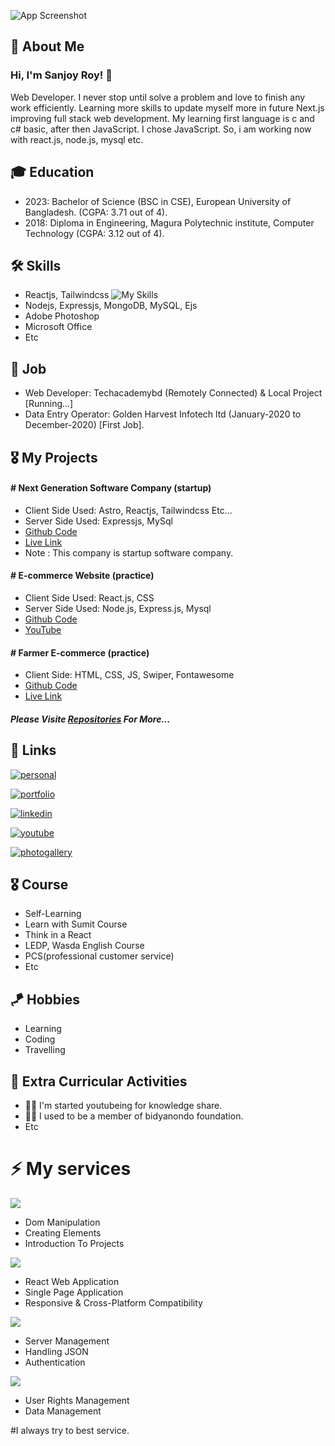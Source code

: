 ![App Screenshot](https://media.licdn.com/dms/image/C4D16AQEYrkTvO1YyJg/profile-displaybackgroundimage-shrink_350_1400/0/1654975136029?e=1705536000&v=beta&t=uuJlTEEqBrQ60JHV80vRx1iqSvsxUQkH6t_5BmKtOz4)


## 🚀 About Me
### Hi, I'm Sanjoy Roy! 👋
Web Developer. I never stop until solve a problem and love to finish any work efficiently. Learning more skills to update myself more in future Next.js improving full stack web development. My learning first language is c and c# basic, after then JavaScript. I chose JavaScript. So, i am working now with react.js, node.js, mysql etc.


## 🎓 Education
- 2023: Bachelor of Science (BSC in CSE), European University of Bangladesh. (CGPA: 3.71 out of 4).
- 2018: Diploma in Engineering, Magura Polytechnic institute, Computer Technology (CGPA: 3.12 out of 4).


## 🛠 Skills

- Reactjs, Tailwindcss  ![My Skills](https://skills.thijs.gg/icons?i=react,tailwind&theme=light)
- Nodejs, Expressjs, MongoDB, MySQL, Ejs
- Adobe Photoshop
- Microsoft Office
- Etc


## 👑 Job
- Web Developer: Techacademybd (Remotely Connected) & Local Project [Running...]  
- Data Entry Operator: Golden Harvest Infotech ltd (January-2020 to December-2020) [First Job].



## 🎖️ My Projects

#### # Next Generation Software Company (startup)
- Client Side Used: Astro, Reactjs, Tailwindcss Etc... 
- Server Side Used: Expressjs, MySql
- [Github Code]()
- [Live Link](https://codeseba.xyz)
- Note : This company is startup software company.

#### # E-commerce Website (practice)
- Client Side Used: React.js, CSS
- Server Side Used: Node.js, Express.js, Mysql
- [Github Code](https://github.com/sanjoy-git/ecommerce-mern-project)
- [YouTube](https://youtu.be/2TlOB5gCXd4)

#### # Farmer E-commerce (practice)
- Client Side: HTML, CSS, JS, Swiper, Fontawesome
- [Github Code](https://github.com/sanjoy-git/farmer-ecommerce)
- [Live Link](https://sanjoy-git.github.io/farmer-ecommerce)

##### Please Visite [Repositories](https://github.com/sanjoy-git?tab=repositories) For More...


## 🔗 Links
[![personal](https://img.shields.io/badge/personal-3ECF8E?style=for-the-badge&logo=ko-fi&logoColor=white)](https://sanjoyroy.netlify.app)

[![portfolio](https://img.shields.io/badge/portfolio-003545?style=for-the-badge&logo=github&logoColor=white)](https://github.com/sanjoy-git)

[![linkedin](https://img.shields.io/badge/linkedin-0A66C2?style=for-the-badge&logo=linkedin&logoColor=white)](https://www.linkedin.com/in/sanjoy-in)

[![youtube](https://img.shields.io/badge/youtube-red?style=for-the-badge&logo=youtube&logoColor=white)](https://www.youtube.com/@sanjoy-roy)

[![photogallery](https://img.shields.io/badge/Photo_Gallery-yellow?style=for-the-badge&logo=google-photos&logoColor=white)](https://sites.google.com/view/sanjoy-roy)


## 🎖️ Course
- Self-Learning
- Learn with Sumit Course
- Think in a React
- LEDP, Wasda English Course
- PCS(professional customer service)
- Etc

## 🪁 Hobbies
- Learning
- Coding
- Travelling

  
## 📌 Extra Curricular Activities
- 👯‍♀️ I'm started youtubeing for knowledge share.
- 👯‍♀️ I used to be a member of bidyanondo foundation.
- Etc


# ⚡️ My services
![](https://skills.thijs.gg/icons?i=html,css,js&theme)
- Dom Manipulation
- Creating Elements
- Introduction To Projects

![](https://skills.thijs.gg/icons?i=react&theme)
- React Web Application
- Single Page Application
- Responsive & Cross-Platform Compatibility


![](https://skills.thijs.gg/icons?i=nodejs&theme)
- Server Management
- Handling JSON
- Authentication

![](https://skills.thijs.gg/icons?i=mongodb,mysql&theme)
- User Rights Management
- Data Management

#I always try to best service.

